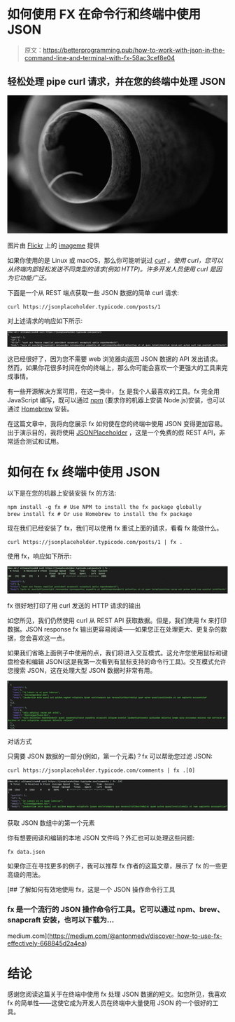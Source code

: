 # 如何使用 FX 在命令行和终端中使用 JSON

> 原文：<https://betterprogramming.pub/how-to-work-with-json-in-the-command-line-and-terminal-with-fx-58ac3cef8e04>

## 轻松处理 pipe curl 请求，并在您的终端中处理 JSON

![](img/10a6027705830d09b36e7ececf169873.png)

图片由 [Flickr](https://www.flickr.com/photos/imageme/4462907734) 上的 [imageme](https://www.flickr.com/photos/imageme/) 提供

如果你使用的是 Linux 或 macOS，那么你可能听说过 [*curl*](https://curl.haxx.se/docs/manpage.html) *。使用 curl，您可以从终端内部轻松发送不同类型的请求(例如 HTTP)。许多开发人员使用 curl 是因为它功能广泛。*

下面是一个从 REST 端点获取一些 JSON 数据的简单 curl 请求:

```
curl https://jsonplaceholder.typicode.com/posts/1
```

对上述请求的响应如下所示:

![](img/611a2849a49b3d4809dcf553d4253860.png)

这已经很好了，因为您不需要 web 浏览器向返回 JSON 数据的 API 发出请求。然而，如果你花很多时间在你的终端上，那么你可能会喜欢一个更强大的工具来完成事情。

有一些开源解决方案可用，在这一类中， [fx](https://github.com/antonmedv/fx) 是我个人最喜欢的工具。fx 完全用 JavaScript 编写，既可以通过 [npm](https://www.npmjs.com/) (要求你的机器上安装 Node.js)安装，也可以通过 [Homebrew](https://brew.sh/) 安装。

在这篇文章中，我将向您展示 fx 如何使在您的终端中使用 JSON 变得更加容易。出于演示目的，我将使用 [JSONPlaceholder](https://jsonplaceholder.typicode.com/) ，这是一个免费的假 REST API，非常适合测试和试用。

# 如何在 fx 终端中使用 JSON

以下是在您的机器上安装安装 fx 的方法:

```
npm install -g fx # Use NPM to install the fx package globally
brew install fx # Or use Homebrew to install the fx package
```

现在我们已经安装了 fx，我们可以使用 fx 重试上面的请求，看看 fx 能做什么。

```
curl https://jsonplaceholder.typicode.com/posts/1 | fx .
```

使用 fx，响应如下所示:

![](img/5b6e12025e5c59d4cada307df0ebad35.png)

fx 很好地打印了用 curl 发送的 HTTP 请求的输出

如您所见，我们仍然使用 curl 从 REST API 获取数据。但是，我们使用 fx 来打印数据。JSON response fx 输出更容易阅读——如果您正在处理更大、更复杂的数据，您会喜欢这一点。

如果我们省略上面例子中使用的点，我们将进入交互模式。这允许您使用鼠标和键盘检查和编辑 JSON(这是我第一次看到有鼠标支持的命令行工具)。交互模式允许您搜索 JSON，这在处理大型 JSON 数据时非常有用。

![](img/bfd80fafb0350616900735cd788fbb07.png)

对话方式

只需要 JSON 数据的一部分(例如，第一个元素)？fx 可以帮助您过滤 JSON:

```
curl https://jsonplaceholder.typicode.com/comments | fx .[0]
```

![](img/78dad9a2a4a39b601b67bbf96c8424c2.png)

获取 JSON 数组中的第一个元素

你有想要阅读和编辑的本地 JSON 文件吗？外汇也可以处理这些问题:

```
fx data.json
```

如果你正在寻找更多的例子，我可以推荐 fx 作者的这篇文章，展示了 fx 的一些更高级的用法。

[](https://medium.com/@antonmedv/discover-how-to-use-fx-effectively-668845d2a4ea) [## 了解如何有效地使用 fx，这是一个 JSON 操作命令行工具

### fx 是一个流行的 JSON 操作命令行工具。它可以通过 npm、brew、snapcraft 安装，也可以下载为…

medium.com](https://medium.com/@antonmedv/discover-how-to-use-fx-effectively-668845d2a4ea) 

# 结论

感谢您阅读这篇关于在终端中使用 fx 处理 JSON 数据的短文。如您所见，我喜欢 fx 的简单性——这使它成为开发人员在终端中大量使用 JSON 的一个很好的工具。
